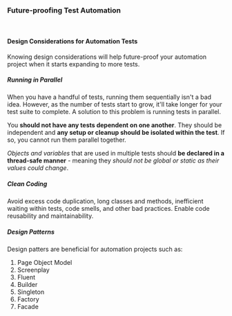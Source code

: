 ### Future-proofing Test Automation

<br>

#### Design Considerations for Automation Tests

Knowing design considerations will help future-proof your automation project when it starts expanding to more tests.

##### Running in Parallel

When you have a handful of tests, running them sequentially isn't a bad idea. However, as the number of tests start to grow, it'll take longer for your test suite to complete. A solution to this problem is running tests in parallel.

You **should not have any tests dependent on one another**. They should be independent and **any setup or cleanup should be isolated within the test**. If so, you cannot run them parallel together.

_Objects and variables_ that are used in multiple tests should **be declared in a thread-safe manner** - meaning they _should not be global or static as their values could change_.
<br>

##### Clean Coding

Avoid excess code duplication, long classes and methods, inefficient waiting within tests, code smells, and other bad practices. Enable code reusability and maintainability.
<br>

##### Design Patterns

Design patters are beneficial for automation projects such as:

1. Page Object Model
2. Screenplay
3. Fluent
4. Builder
5. Singleton
6. Factory
7. Facade
